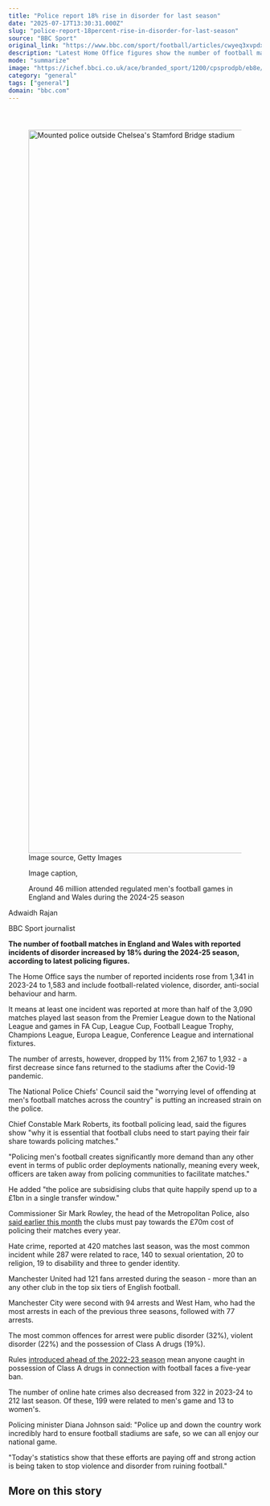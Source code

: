 ```yaml
---
title: "Police report 18% rise in disorder for last season"
date: "2025-07-17T13:30:31.000Z"
slug: "police-report-18percent-rise-in-disorder-for-last-season"
source: "BBC Sport"
original_link: "https://www.bbc.com/sport/football/articles/cwyeq3xvpdxo"
description: "Latest Home Office figures show the number of football matches in England and Wales with reported incidents of disorder increased by 18% during the 2024-25 season."
mode: "summarize"
image: "https://ichef.bbci.co.uk/ace/branded_sport/1200/cpsprodpb/eb8e/live/02afdd90-630d-11f0-b1b9-2b94c1f6d9f3.jpg"
category: "general"
tags: ["general"]
domain: "bbc.com"
---
```

<div id="readability-page-1" class="page"><div><main id="main-content" data-testid="main-content"><article id="urn-bbc-ares--article-cwyeq3xvpdxo"><header data-component="headline-block"></header><div data-component="image-block"><figure><p><span><picture><source srcset="https://ichef.bbci.co.uk/ace/standard/240/cpsprodpb/eb8e/live/02afdd90-630d-11f0-b1b9-2b94c1f6d9f3.jpg.webp 240w, https://ichef.bbci.co.uk/ace/standard/320/cpsprodpb/eb8e/live/02afdd90-630d-11f0-b1b9-2b94c1f6d9f3.jpg.webp 320w, https://ichef.bbci.co.uk/ace/standard/480/cpsprodpb/eb8e/live/02afdd90-630d-11f0-b1b9-2b94c1f6d9f3.jpg.webp 480w, https://ichef.bbci.co.uk/ace/standard/624/cpsprodpb/eb8e/live/02afdd90-630d-11f0-b1b9-2b94c1f6d9f3.jpg.webp 624w, https://ichef.bbci.co.uk/ace/standard/800/cpsprodpb/eb8e/live/02afdd90-630d-11f0-b1b9-2b94c1f6d9f3.jpg.webp 800w, https://ichef.bbci.co.uk/ace/standard/976/cpsprodpb/eb8e/live/02afdd90-630d-11f0-b1b9-2b94c1f6d9f3.jpg.webp 976w" type="image/webp"><img alt="Mounted police outside Chelsea's Stamford Bridge stadium" src="https://ichef.bbci.co.uk/ace/standard/2560/cpsprodpb/eb8e/live/02afdd90-630d-11f0-b1b9-2b94c1f6d9f3.jpg" srcset="https://ichef.bbci.co.uk/ace/standard/240/cpsprodpb/eb8e/live/02afdd90-630d-11f0-b1b9-2b94c1f6d9f3.jpg 240w, https://ichef.bbci.co.uk/ace/standard/320/cpsprodpb/eb8e/live/02afdd90-630d-11f0-b1b9-2b94c1f6d9f3.jpg 320w, https://ichef.bbci.co.uk/ace/standard/480/cpsprodpb/eb8e/live/02afdd90-630d-11f0-b1b9-2b94c1f6d9f3.jpg 480w, https://ichef.bbci.co.uk/ace/standard/624/cpsprodpb/eb8e/live/02afdd90-630d-11f0-b1b9-2b94c1f6d9f3.jpg 624w, https://ichef.bbci.co.uk/ace/standard/800/cpsprodpb/eb8e/live/02afdd90-630d-11f0-b1b9-2b94c1f6d9f3.jpg 800w, https://ichef.bbci.co.uk/ace/standard/976/cpsprodpb/eb8e/live/02afdd90-630d-11f0-b1b9-2b94c1f6d9f3.jpg 976w" width="2560" height="1440.225035161744"></picture></span><span role="text"><span>Image source, </span>Getty Images</span></p><figcaption><span>Image caption, </span><p>Around 46 million attended regulated men's football games in England and Wales during the 2024-25 season </p></figcaption></figure></div><div data-component="byline-block"><p>Adwaidh Rajan</p><p>BBC Sport journalist</p></div><div data-component="text-block"><p><b>The number of football matches in England and Wales with reported incidents of disorder increased by 18% during the 2024-25 season, according to latest policing figures.</b></p><p>The Home Office says the number of reported incidents rose from 1,341 in 2023-24 to 1,583 and include football-related violence, disorder, anti-social behaviour and harm.</p><p>It means at least one incident was reported at more than half of the 3,090 matches played last season from the Premier League down to the National League and games in FA Cup, League Cup, Football League Trophy, Champions League, Europa League, Conference League and international fixtures. </p><p>The number of arrests, however, dropped by 11% from 2,167 to 1,932 - a first decrease since fans returned to the stadiums after the Covid-19 pandemic.</p><p>The National Police Chiefs' Council said the "worrying level of offending at men's football matches across the country" is putting an increased strain on the police.</p><p>Chief Constable Mark Roberts, its football policing lead, said the figures show "why it is essential that football clubs need to start paying their fair share towards policing matches."</p></div><div data-component="text-block"><p>"Policing men's football creates significantly more demand than any other event in terms of public order deployments nationally, meaning every week, officers are taken away from policing communities to facilitate matches."</p><p>He added "the police are subsidising clubs that quite happily spend up to a £1bn in a single transfer window." </p><p>Commissioner Sir Mark Rowley, the head of the Metropolitan Police, also <a href="https://www.bbc.com/news/articles/cqx2338z971o">said earlier this month</a> the clubs must pay towards the £70m cost of policing their matches every year. </p><p>Hate crime, reported at 420 matches last season, was the most common incident while 287 were related to race, 140 to sexual orientation, 20 to religion, 19 to disability and three to gender identity.</p><p>Manchester United had 121 fans arrested during the season - more than an any other club in the top six tiers of English football.</p><p>Manchester City were second with 94 arrests and West Ham, who had the most arrests in each of the previous three seasons, followed with 77 arrests.</p><p>The most common offences for arrest were public disorder (32%), violent disorder (22%) and the possession of Class A drugs (19%). </p><p>Rules <a href="https://www.bbc.com/sport/football/61506092">introduced ahead of the 2022-23 season</a> mean anyone caught in possession of Class A drugs in connection with football faces a five-year ban.</p><p>The number of online hate crimes also decreased from 322 in 2023-24 to 212 last season. Of these, 199 were related to men's game and 13 to women's. </p><p>Policing minister Diana Johnson said: "Police up and down the country work incredibly hard to ensure football stadiums are safe, so we can all enjoy our national game.</p><p>"Today's statistics show that these efforts are paying off and strong action is being taken to stop violence and disorder from ruining football."</p></div><section data-component="links-block"><p><h2 type="normal">More on this story</h2></p></section></article></main></div></div>